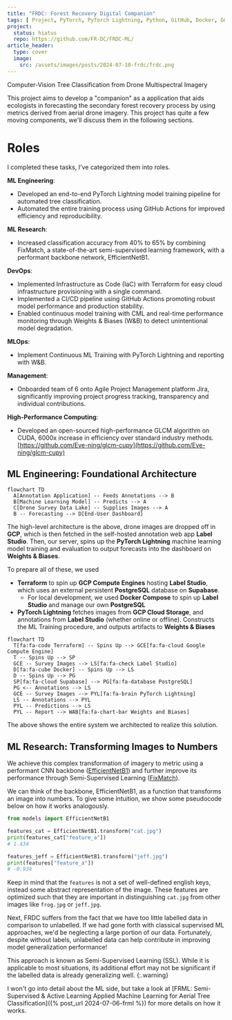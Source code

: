 ```yaml
---
title: "FRDC: Forest Recovery Digital Companion"
tags: [ Project, PyTorch, PyTorch Lightning, Python, GitHub, Docker, GCP, Terraform, Label Studio ]
project:
  status: hiatus
  repo: https://github.com/FR-DC/FRDC-ML/
article_header:
  type: cover
  image:
    src: /assets/images/posts/2024-07-10-frdc/frdc.png
---
```


Computer-Vision Tree Classification from Drone Multispectral Imagery

<!--more-->

This project aims to develop a "companion" as a application that aids ecologists
in forecasting the secondary forest recovery process by using metrics
derived from aerial drone imagery. This project has quite a few moving
components, we'll discuss them in the following sections.

# Roles

I completed these tasks, I've categorized them into roles.

**ML Engineering**:

- Developed an end-to-end PyTorch Lightning model training pipeline for
  automated tree classification.
- Automated the entire training process using GitHub Actions for improved
  efficiency and reproducibility.

**ML Research**:

- Increased classification accuracy from 40% to 65% by combining FixMatch, a
  state-of-the-art semi-supervised learning framework, with a performant
  backbone network, EfficientNetB1.

**DevOps**:

- Implemented Infrastructure as Code (IaC) with Terraform for easy cloud
  infrastructure provisioning with a single command.
- Implemented a CI/CD pipeline using GitHub Actions promoting robust model
  performance and production stability.
- Enabled continuous model training with CML and real-time performance
  monitoring through Weights & Biases (W&B) to detect unintentional model
  degradation.

**MLOps**:

- Implement Continuous ML Training with PyTorch Lightning and reporting with
  W&B.

**Management**:

- Onboarded team of 6 onto Agile Project Management platform Jira, significantly
  improving project progress tracking, transparency and individual
  contributions.

**High-Performance Computing**:

- Developed an open-sourced high-performance GLCM algorithm on CUDA, 6000x
  increase in efficiency over standard industry
  methods. [https://github.com/Eve-ning/glcm-cupy](https://github.com/Eve-ning/glcm-cupy)

## ML Engineering: Foundational Architecture

```mermaid
flowchart TD
  A[Annotation Application] -- Feeds Annotations --> B
  B[Machine Learning Model] -- Predicts --> A
  C[Drone Survey Data Lake] -- Supplies Images --> A
  B -- Forecasting --> D[End-User Dashboard]
```

The high-level architecture is the above, drone images are dropped off
in **GCP**, which is then fetched in the self-hosted annotation web app
**Label Studio**. Then, our server, spins up the **PyTorch Lightning**
machine learning model training and evaluation to output forecasts
into the dashboard on **Weights & Biases**.

To prepare all of these, we used

- **Terraform** to spin up **GCP Compute Engines** hosting **Label Studio**,
  which uses an external persistent **PostgreSQL** database on **Supabase**.
  - For local development, we used **Docker Compose** to spin up
    **Label Studio** and manage our own **PostgreSQL**
- **PyTorch Lightning** fetches images from **GCP Cloud Storage**, and
  annotations from **Label Studio** (whether online or offline). Constructs
  the ML Training procedure, and outputs artifacts to **Weights & Biases**

```mermaid
flowchart TD
  T[fa:fa-code Terraform] -- Spins Up --> GCE[fa:fa-cloud Google Compute Engine]
  T -- Spins Up --> SP
  GCE -- Survey Images --> LS[fa:fa-check Label Studio]
  D[fa:fa-cube Docker] -- Spins Up --> LS
  D -- Spins Up --> PG
  SP[fa:fa-cloud Supabase] --> PG[fa:fa-database PostgreSQL]
  PG <-- Annotations --> LS
  GCE -- Survey Images --> PYL[fa:fa-brain PyTorch Lightning]
  LS -- Annotations --> PYL
  PYL -- Predictions --> LS
  PYL -- Report --> WAB[fa:fa-chart-bar Weights and Biases]
```

The above shows the entire system we architected to realize this solution.

## ML Research: Transforming Images to Numbers

We achieve this complex transformation of
imagery to metric using a performant CNN
backbone ([EfficientNetB1](https://pytorch.org/vision/main/models/generated/torchvision.models.efficientnet_b1.html))
and
further improve its performance through Semi-Supervised
Learning ([FixMatch](https://arxiv.org/abs/2001.07685)).

We can think of the backbone, EfficientNetB1, as a function that transforms
an image into numbers. To give some intuition, we show some pseudocode below on
how it works analogously.

```python
from models import EfficientNetB1

features_cat = EfficientNetB1.transform("cat.jpg")
print(features_cat["feature_a"])
# 1.434

features_jeff = EfficientNetB1.transform("jeff.jpg")
print(features["feature_a"])
# -0.934
```

Keep in mind that the `features` is not a set of well-defined english keys,
instead some abstract representation of the image. These features are optimized
such that they are important in distinguishing `cat.jpg` from other images like
`frog.jpg` or `jeff.jpg`.

Next, FRDC suffers from the fact that we have too little labelled data in
comparison to unlabelled. If we had gone forth with classical supervised ML
approaches, we'd be neglecting a large portion of our data. Fortunately,
despite without labels, unlabelled data can help contribute in improving
model generalization performance!

This approach is known as Semi-Supervised Learning (SSL). While it is applicable
to most situations, its additional effort may not be significant if the labelled
data is already generalizing well.
{:.warning}

I won't go into detail about the ML side, but take a look at
[FRML: Semi-Supervised & Active Learning Applied Machine Learning for Aerial Tree Classification]({%
post_url 2024-07-06-frml %}) for more details on how it works.
